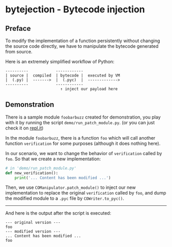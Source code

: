 # bytejection - Bytecode injection

## Preface
To modify the implementation of a function persistently without changing the source code directly, we have to manipulate the bytecode generated from source.

Here is an extremely simplified workflow of Python:

```raw
----------            ------------
| source |  compiled  | bytecode |  executed by VM
|  (.py) |  ------->  |  (.pyc)  |  ------------->
----------            ------------
                        ↑ inject our payload here
```

## Demonstration
There is a sample module `foobarbuzz` created for demonstration, you play with it by running the script `demo/run_patch_module.py`. (or you can just check it on [repl.it](https://repl.it/@naleraphael/bytejection))

In the module `foobarbuzz`, there is a function `foo` which will call another function `verification` for some purposes (although it does nothing here).

In our scenario, we want to change the behavior of `verification` called by `foo`. So that we create a new implementation:

```python
# in 'demo/run_patch_module.py'
def new_verification():
    print('... Content has been modified ...')
```

Then, we use `COManipulator.patch_module()` to inject our new implementation to replace the original `verification` called by `foo`, and dump the modified module to a `.pyc` file by `COWriter.to_pyc()`.

---

And here is the output after the script is executed:

```raw
--- original version ---
foo
--- modified version ---
... Content has been modified ...
foo
```